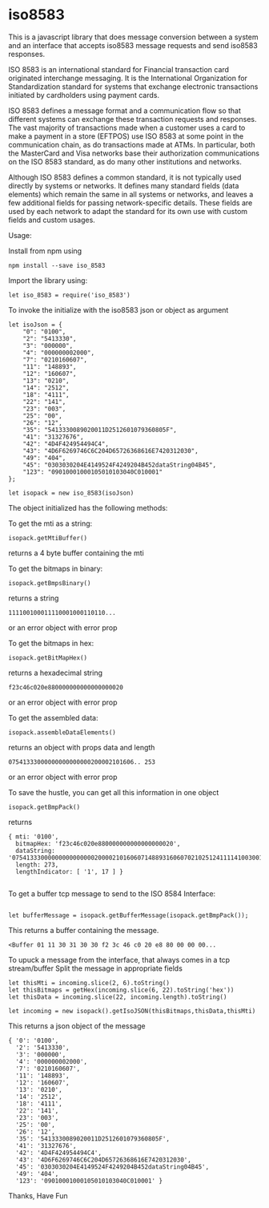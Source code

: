 # iso8583

This is a javascript library that does message conversion between a system and an interface that accepts iso8583 message requests and send iso8583 responses.

ISO 8583 is an international standard for Financial transaction card originated interchange messaging. It is the International Organization for Standardization standard for systems that exchange electronic transactions initiated by cardholders using payment cards.

ISO 8583 defines a message format and a communication flow so that different systems can exchange these transaction requests and responses. The vast majority of transactions made when a customer uses a card to make a payment in a store (EFTPOS) use ISO 8583 at some point in the communication chain, as do transactions made at ATMs. In particular, both the MasterCard and Visa networks base their authorization communications on the ISO 8583 standard, as do many other institutions and networks.

Although ISO 8583 defines a common standard, it is not typically used directly by systems or networks. It defines many standard fields (data elements) which remain the same in all systems or networks, and leaves a few additional fields for passing network-specific details. These fields are used by each network to adapt the standard for its own use with custom fields and custom usages. 

Usage:

Install from npm using

```
npm install --save iso_8583

```

Import the library using:

```
let iso_8583 = require('iso_8583')

```

To invoke the initialize with the iso8583 json or object as argument

```
let isoJson = {
	"0": "0100",
	"2": "5413330",
	"3": "000000",
	"4": "000000002000",
	"7": "0210160607",
	"11": "148893",
	"12": "160607",
	"13": "0210",
	"14": "2512",
	"18": "4111",
	"22": "141",
	"23": "003",
	"25": "00",
	"26": "12",
	"35": "5413330089020011D2512601079360805F",
	"41": "31327676",
	"42": "4D4F424954494C4",
	"43": "4D6F6269746C6C204D65726368616E7420312030",
	"49": "404",
	"45": "0303030204E4149524F4249204B452dataString04B45",
	"123": "09010001000105010103040C010001"
};

```

```
let isopack = new iso_8583(isoJson)

```

The object initialized has the following methods:

To get the mti as a string:
```
isopack.getMtiBuffer()

```

returns a 4 byte buffer containing the mti

To get the bitmaps in binary:

```
isopack.getBmpsBinary()

```

returns a string 

```
111100100011110001000110110...

```

or an error object with error prop

To get the bitmaps in hex:

```
isopack.getBitMapHex()

```

returns a hexadecimal string 

```
f23c46c020e880000000000000000020

```

or an error object with error prop

To get the assembled data:

```
isopack.assembleDataElements()

```

returns an object with props data and length 

```
07541333000000000000000200002101606.. 253

```

or an error object with error prop

To save the hustle, you can get all this information in one object

```
isopack.getBmpPack()

```

returns

```
{ mti: '0100',
  bitmapHex: 'f23c46c020e880000000000000000020',
  dataString: '07541333000000000000000200002101606071488931606070210251241111410030012345413330089020011D2512601079360805F313276764D4F424954494C44D6F6269746C6C204D65726368616E7420312030450303030204E4149524F4249204B452dataString04B4540403009010001000105010103040C010001',
  length: 273,
  lengthIndicator: [ '1', 17 ] }


```


To get a buffer tcp message to send to the ISO 8584 Interface:

```

let bufferMessage = isopack.getBufferMessage(isopack.getBmpPack());

```

This returns a buffer containing the message.

```
<Buffer 01 11 30 31 30 30 f2 3c 46 c0 20 e8 80 00 00 00...

```


To upuck a message from the interface, that always comes in a tcp stream/buffer
Split the message in appropriate fields


```
let thisMti = incoming.slice(2, 6).toString()
let thisBitmaps = getHex(incoming.slice(6, 22).toString('hex'))
let thisData = incoming.slice(22, incoming.length).toString()

let incoming = new isopack().getIsoJSON(thisBitmaps,thisData,thisMti)

```

This returns a json object of the message

```
{ '0': '0100',
  '2': '5413330',
  '3': '000000',
  '4': '000000002000',
  '7': '0210160607',
  '11': '148893',
  '12': '160607',
  '13': '0210',
  '14': '2512',
  '18': '4111',
  '22': '141',
  '23': '003',
  '25': '00',
  '26': '12',
  '35': '5413330089020011D2512601079360805F',
  '41': '31327676',
  '42': '4D4F424954494C4',
  '43': '4D6F6269746C6C204D65726368616E7420312030',
  '45': '0303030204E4149524F4249204B452dataString04B45',
  '49': '404',
  '123': '09010001000105010103040C010001' }

```


Thanks, Have Fun
